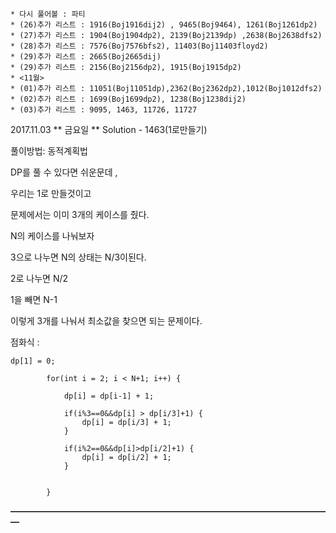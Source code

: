     * 다시 풀어볼 : 파티 
    * (26)추가 리스트 : 1916(Boj1916dij2) , 9465(Boj9464), 1261(Boj1261dp2) 
    * (27)추가 리스트 : 1904(Boj1904dp2), 2139(Boj2139dp) ,2638(Boj2638dfs2)
    * (28)추가 리스트 : 7576(Boj7576bfs2), 11403(Boj11403floyd2)
    * (29)추가 리스트 : 2665(Boj2665dij)
    * (29)추가 리스트 : 2156(Boj2156dp2), 1915(Boj1915dp2)
    * <11월> 
    * (01)추가 리스트 : 11051(Boj11051dp),2362(Boj2362dp2),1012(Boj1012dfs2)
    * (02)추가 리스트 : 1699(Boj1699dp2), 1238(Boj1238dij2)
    * (03)추가 리스트 : 9095, 1463, 11726, 11727

2017.11.03 ** 금요일 ** Solution - 1463(1로만들기)

풀이방법: 동적계획법



DP를 풀 수 있다면 쉬운문데 , 



우리는 1로 만들것이고

문제에서는 이미 3개의 케이스를 줬다. 



N의 케이스를 나눠보자



3으로 나누면 N의 상태는 N/3이된다. 

2로 나누면 N/2

1을 빼면 N-1



이렇게 3개를 나눠서 최소값을 찾으면 되는 문제이다. 



점화식 : 

```
dp[1] = 0;
		
		for(int i = 2; i < N+1; i++) {
		
			dp[i] = dp[i-1] + 1;
			
			if(i%3==0&&dp[i] > dp[i/3]+1) {
				dp[i] = dp[i/3] + 1;
			}
			
			if(i%2==0&&dp[i]>dp[i/2]+1) {
				dp[i] = dp[i/2] + 1;
			}
			
			
		}
```





**—————————————————————————————————————**


